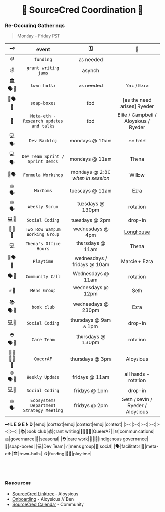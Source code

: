 <h1 align="center"> 🤝 SourceCred Coordination 🤝 </h1>

### Re-Occuring Gatherings 
> Monday - Friday PST<br>

|🗝️|event|🗓️|🧵|
|:--:|:--:|:--:|:--:|
|🪙|`funding`|as needed||
|💰|`grant writing jams`|asynch|
|🏛️🗣️👥|`town halls`|as needed|Yaz / Ezra|
|🧼🗣️👥|`soap-boxes`|tbd|[as the need arises] Ryeder|
|🔭|`Meta-eth - Research updates and talks`|tbd|Ellie / Campbell  / Aloysious / Ryeder|
|💻🗣️|`Dev Backlog`| mondays @ 10am |on hold|
|💻🗣️|`Dev Team Sprint / Sprint Demos`|mondays @ 11am|Thena|
|🍂🗣️|`Formula Workshop`| mondays @ 2:30 *when in session*|Willow|
|🌐🗣️|`MarComs`|tuesdays @ 11am|Ezra|
|🌐🗣️|`Weekly Scrum`|tuesdays @ 130pm|rotation|
|💻👥|`Social Coding`|tuesdays @ 2pm|drop-in|drop-in|
|🐢🐺🐻|`Two Row Wampum Working Group`|wednesdays @ 4pm|[Longhouse](https://www.facebook.com/longhouse.stuartmyiow)|
|💻|`Thena's Office Hours`|thursdays @ 11am|Thena|
|🤸🗣️👥|`Playtime`|wednesdays / fridays @ 10am|Marcie + Ezra|
|🗣️👥|`Community Call`|Wednesdays @ 11am|rotation|
|♂️👥|`Mens Group`|wednesdays @ 12pm|Seth|
|📚🗣️👥|`book club`|wednesdays @ 230pm|Ezra|
|💻👥|`Social Coding`|thursdays @ 9am `&` 1pm|drop-in|
|⛑️🗣️👥|`Care Team`|thursdays @ 130pm|rotation|
|🏳️‍⚧️🏳️‍🌈👥|`QueerAF`|thursdays @ 3pm|Aloysious| 
|🌐🗣️👥|`Weekly Update`|fridays @ 11am|all hands - rotation|
|💻👥|`Social Coding`|fridays @ 1pm|drop-in|drop-in|
|🌐🗣️|`Ecosystems Department Strategy Meeting`|fridays @ 2pm|Seth / kevin / Ryeder / Aloysious|


**🗝️ L E G E N D**
|emoji|context|emoji|context|emoji|context|
|:--:|:--:|:--:|:--:|:--:|:--:|
|📚|book club|💰|grant writing|🏳️‍⚧️🏳️‍🌈|QueerAF|
|🌐|communications|⚖️|governance|🍂|seasonal|
|⛑️|care work|🐢🐺🐻|indigenous governance|🧼|soap-boxes|
|💻|Dev Team|♂️|mens group|👥|social|
|🗣️|facilitator|🔭|meta-eth|🏛️|town-halls|
🪙|funding|🤸🏾|playtime|

<br>
<br>


### Resources
- [SourceCred Linktree](https://linktr.ee/sourcecred) - Aloysious
- [Onboarding](https://github.com/orgs/sourcecred/projects/8) - Aloysious // Ben
- [SourceCred Calendar](https://calendar.google.com/calendar/u/0/embed?src=ops@sourcecred.io) - Community

